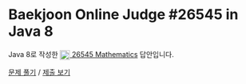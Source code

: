# Baekjoon Online Judge #26545 in Java 8
Java 8로 작성한 [<img src="https://static.solved.ac/tier_small/1.svg" height="20" align="center">
26545 Mathematics](https://www.acmicpc.net/problem/26545) 답안입니다.

[문제 풀기](https://www.acmicpc.net/problem/26545) /
[제출 보기](https://www.acmicpc.net/source/87207540)
